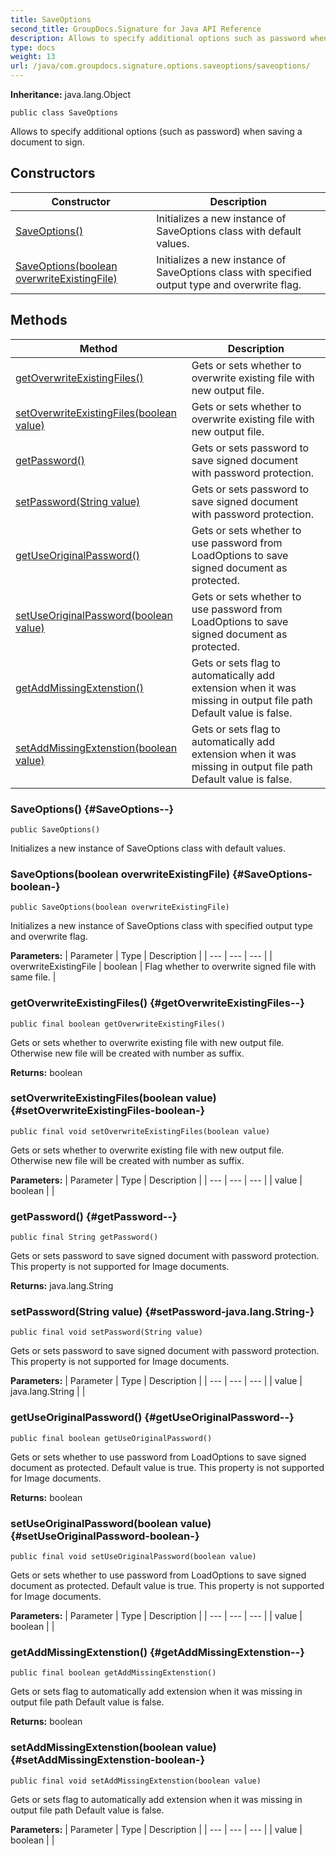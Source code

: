 ```yaml
---
title: SaveOptions
second_title: GroupDocs.Signature for Java API Reference
description: Allows to specify additional options such as password when saving a document to sign.
type: docs
weight: 13
url: /java/com.groupdocs.signature.options.saveoptions/saveoptions/
---
```

**Inheritance:**
java.lang.Object
```
public class SaveOptions
```

Allows to specify additional options (such as password) when saving a document to sign.
## Constructors

| Constructor | Description |
| --- | --- |
| [SaveOptions()](#SaveOptions--) | Initializes a new instance of SaveOptions class with default values. |
| [SaveOptions(boolean overwriteExistingFile)](#SaveOptions-boolean-) | Initializes a new instance of SaveOptions class with specified output type and overwrite flag. |
## Methods

| Method | Description |
| --- | --- |
| [getOverwriteExistingFiles()](#getOverwriteExistingFiles--) | Gets or sets whether to overwrite existing file with new output file. |
| [setOverwriteExistingFiles(boolean value)](#setOverwriteExistingFiles-boolean-) | Gets or sets whether to overwrite existing file with new output file. |
| [getPassword()](#getPassword--) | Gets or sets password to save signed document with password protection. |
| [setPassword(String value)](#setPassword-java.lang.String-) | Gets or sets password to save signed document with password protection. |
| [getUseOriginalPassword()](#getUseOriginalPassword--) | Gets or sets whether to use password from LoadOptions to save signed document as protected. |
| [setUseOriginalPassword(boolean value)](#setUseOriginalPassword-boolean-) | Gets or sets whether to use password from LoadOptions to save signed document as protected. |
| [getAddMissingExtenstion()](#getAddMissingExtenstion--) | Gets or sets flag to automatically add extension when it was missing in output file path Default value is false. |
| [setAddMissingExtenstion(boolean value)](#setAddMissingExtenstion-boolean-) | Gets or sets flag to automatically add extension when it was missing in output file path Default value is false. |
### SaveOptions() {#SaveOptions--}
```
public SaveOptions()
```


Initializes a new instance of SaveOptions class with default values.

### SaveOptions(boolean overwriteExistingFile) {#SaveOptions-boolean-}
```
public SaveOptions(boolean overwriteExistingFile)
```


Initializes a new instance of SaveOptions class with specified output type and overwrite flag.

**Parameters:**
| Parameter | Type | Description |
| --- | --- | --- |
| overwriteExistingFile | boolean | Flag whether to overwrite signed file with same file. |

### getOverwriteExistingFiles() {#getOverwriteExistingFiles--}
```
public final boolean getOverwriteExistingFiles()
```


Gets or sets whether to overwrite existing file with new output file. Otherwise new file will be created with number as suffix.

**Returns:**
boolean
### setOverwriteExistingFiles(boolean value) {#setOverwriteExistingFiles-boolean-}
```
public final void setOverwriteExistingFiles(boolean value)
```


Gets or sets whether to overwrite existing file with new output file. Otherwise new file will be created with number as suffix.

**Parameters:**
| Parameter | Type | Description |
| --- | --- | --- |
| value | boolean |  |

### getPassword() {#getPassword--}
```
public final String getPassword()
```


Gets or sets password to save signed document with password protection. This property is not supported for Image documents.

**Returns:**
java.lang.String
### setPassword(String value) {#setPassword-java.lang.String-}
```
public final void setPassword(String value)
```


Gets or sets password to save signed document with password protection. This property is not supported for Image documents.

**Parameters:**
| Parameter | Type | Description |
| --- | --- | --- |
| value | java.lang.String |  |

### getUseOriginalPassword() {#getUseOriginalPassword--}
```
public final boolean getUseOriginalPassword()
```


Gets or sets whether to use password from LoadOptions to save signed document as protected. Default value is true. This property is not supported for Image documents.

**Returns:**
boolean
### setUseOriginalPassword(boolean value) {#setUseOriginalPassword-boolean-}
```
public final void setUseOriginalPassword(boolean value)
```


Gets or sets whether to use password from LoadOptions to save signed document as protected. Default value is true. This property is not supported for Image documents.

**Parameters:**
| Parameter | Type | Description |
| --- | --- | --- |
| value | boolean |  |

### getAddMissingExtenstion() {#getAddMissingExtenstion--}
```
public final boolean getAddMissingExtenstion()
```


Gets or sets flag to automatically add extension when it was missing in output file path Default value is false.

**Returns:**
boolean
### setAddMissingExtenstion(boolean value) {#setAddMissingExtenstion-boolean-}
```
public final void setAddMissingExtenstion(boolean value)
```


Gets or sets flag to automatically add extension when it was missing in output file path Default value is false.

**Parameters:**
| Parameter | Type | Description |
| --- | --- | --- |
| value | boolean |  |

